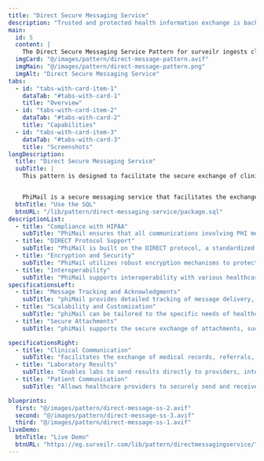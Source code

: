 ```yaml
---
title: "Direct Secure Messaging Service"
description: "Trusted and protected health information exchange is backed by the Direct Standard®"
main:
  id: 5
  content: |
    The Direct Secure Messaging Service Pattern for surveilr ingests clinical data CCDA XML files and allows querying, summarizing episodes of care and exploration of those files.
  imgCard: "@/images/pattern/direct-message-pattern.avif"
  imgMain: "@/images/pattern/direct-message-pattern.png"
  imgAlt: "Direct Secure Messaging Service"
tabs:
  - id: "tabs-with-card-item-1"
    dataTab: "#tabs-with-card-1"
    title: "Overview"
  - id: "tabs-with-card-item-2"
    dataTab: "#tabs-with-card-2"
    title: "Capabilities"
  - id: "tabs-with-card-item-3"
    dataTab: "#tabs-with-card-3"
    title: "Screenshots"
longDescription:
  title: "Direct Secure Messaging Service"
  subTitle: |
    This pattern is designed to facilitate the secure exchange of clinical data using the phiMail service. It consists of four main modules, each serving a distinct purpose within the overall system. These modules work together to securely and efficiently send, receive, process, and analyze clinical messages.


    PhiMail is a secure messaging service that facilitates the exchange of protected health information (PHI) in compliance with healthcare regulations like HIPAA. It is designed to support healthcare providers, organizations, and other stakeholders in securely transmitting health-related data, ensuring both privacy and integrity.
  btnTitle: "Use the SQL"
  btnURL: "/lib/pattern/direct-messaging-service/package.sql"
descriptionList:
  - title: "Compliance with HIPAA"
    subTitle: "PhiMail ensures that all communications involving PHI meet the stringent requirements of the Health Insurance Portability and Accountability Act (HIPAA). This includes encryption of data in transit, secure storage, and proper handling of sensitive information."
  - title: "DIRECT Protocol Support"
    subTitle: "PhiMail is built on the DIRECT protocol, a standardized method for secure email communication in healthcare. This enables seamless and secure transmission of health information between different systems and organizations, such as hospitals, laboratories, and physician offices."
  - title: "Encryption and Security"
    subTitle: "PhiMail utilizes robust encryption mechanisms to protect data, ensuring that only authorized parties can access the information. This includes the use of SSL/TLS for secure connections and digital signatures to verify the authenticity of messages."
  - title: "Interoperability"
    subTitle: "PhiMail supports interoperability with various healthcare systems, enabling the exchange of data in different formats like CDA (Clinical Document Architecture). This allows for smooth integration with electronic health records (EHR) systems and other health information exchanges (HIEs)."
specificationsLeft:
  - title: "Message Tracking and Acknowledgments"
    subTitle: "phiMail provides detailed tracking of message delivery, including delivery status and read receipts. This is crucial in healthcare settings, where confirmation of receipt and action on health-related messages is often required."
  - title: "Scalability and Customization"
    subTitle: "phiMail can be tailored to the specific needs of healthcare organizations, whether they require a standalone messaging solution or integration with existing systems. It is scalable to accommodate the needs of small practices as well as large healthcare networks."
  - title: "Secure Attachments"
    subTitle: "phiMail supports the secure exchange of attachments, such as medical records, lab results, and other documents. These attachments are encrypted and can be managed securely within the platform."

specificationsRight:
  - title: "Clinical Communication"
    subTitle: "Facilitates the exchange of medical records, referrals, and other critical health information between providers, ensuring timely and secure communication."
  - title: "Laboratory Results"
    subTitle: "Enables labs to send results directly to providers, integrating seamlessly with EHR systems for quick access."
  - title: "Patient Communication"
    subTitle: "Allows healthcare providers to securely send and receive information directly with patients, such as test results, care instructions, or appointment reminders."

blueprints:
  first: "@/images/pattern/direct-message-ss-2.avif"
  second: "@/images/pattern/direct-message-ss-3.avif"
  third: "@/images/pattern/direct-message-ss-1.avif"
liveDemo:
  btnTitle: "Live Demo"
  btnURL: "https://eg.surveilr.com/lib/pattern/directmessagingservice/"
---
```

